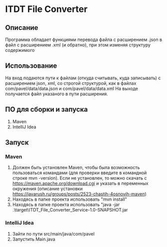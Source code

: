 # ITDT File Converter
## Описание
Программа обладает функциями перевода файла с расширением .json в файл с расширением .xml (и обратно), при этом изменяя структуру
содержимого
## Использование
На вход подаются пути к файлам (откуда считывать, куда записывать) с расширением json, xml, со строгой структурой, как в файлах com/pavel/data/data.json и com/pavel/data/data.xml
На выходе получается файл указаного в пути расширения.
## ПО для сборки и запуска
1) Maven
2) IntelliJ Idea
## Запуск
### Maven
1) Должен быть установлен Maven, чтобы была возможность пользоваться командами (для проверки введите в командной строке mvn -version). Если не установлен, то можно скачать с https://maven.apache.org/download.cgi и указать в переменных окружения (описание установки https://javarush.ru/groups/posts/2523-chastjh-4osnovih-maven)
2) Находясь в папке проекта использовать "mvn install"
3) Находясь в папке проекта использовать "java -jar .\target\ITDT_File_Converter_Service-1.0-SNAPSHOT.jar
### IntelliJ Idea
1) Зайти по пути src/main/java/com/pavel
2) Запустить Main.java
